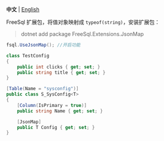 ﻿**中文** | [English](README.MD)

FreeSql 扩展包，将值对象映射成 `typeof(string)`，安装扩展包：

> dotnet add package FreeSql.Extensions.JsonMap

```csharp
fsql.UseJsonMap(); //开启功能

class TestConfig
{
    public int clicks { get; set; }
    public string title { get; set; }
}

[Table(Name = "sysconfig")]
public class S_SysConfig<T>
{
    [Column(IsPrimary = true)]
    public string Name { get; set; }

    [JsonMap]
    public T Config { get; set; }
}
```